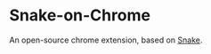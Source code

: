 # Snake-on-Chrome
An open-source chrome extension, based on [Snake](https://icreiuheciijc.github.io/Snake).
